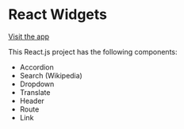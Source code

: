 # React Widgets 
[Visit the app](https://react-widgets-hmdshfq.netlify.app)

This React.js project has the following components:
- Accordion
- Search (Wikipedia)
- Dropdown
- Translate
- Header
- Route
- Link